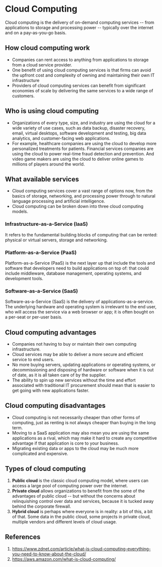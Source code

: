# Cloud Computing

Cloud computing is the delivery of on-demand computing services -- from applications to storage and processing power -- typically over the internet and on a pay-as-you-go basis.

## How cloud computing work

- Companies can rent access to anything from applications to storage from a cloud service provider.
- One benefit of using cloud computing services is that firms can avoid the upfront cost and complexity of owning and maintaining their own IT infrastructure
- Providers of cloud computing services can benefit from significant economies of scale by delivering the same services to a wide range of customers.

## Who is using cloud computing

- Organizations of every type, size, and industry are using the cloud for a wide variety of use cases, such as data backup, disaster recovery, email, virtual desktops, software development and testing, big data analytics, and customer-facing web applications.
- For example, healthcare companies are using the cloud to develop more personalized treatments for patients. Financial services companies are using the cloud to power real-time fraud detection and prevention. And video game makers are using the cloud to deliver online games to millions of players around the world.

## What available services

- Cloud computing services cover a vast range of options now, from the basics of storage, networking, and processing power through to natural language processing and artificial intelligence.
- Cloud computing can be broken down into three cloud computing models.

### Infrastructure-as-a-Service (IaaS)

It refers to the fundamental building blocks of computing that can be rented: physical or virtual servers, storage and networking.

### Platform-as-a-Service (PaaS)

Platform-as-a-Service (PaaS) is the next layer up that include the tools and software that developers need to build applications on top of: that could include middleware, database management, operating systems, and development tools.

### Software-as-a-Service (SaaS)

Software-as-a-Service (SaaS) is the delivery of applications-as-a-service. The underlying hardware and operating system is irrelevant to the end user, who will access the service via a web browser or app; it is often bought on a per-seat or per-user basis.

## Cloud computing advantages

- Companies not having to buy or maintain their own computing infrastructure.
- Cloud services may be able to deliver a more secure and efficient service to end users.
- No more buying servers, updating applications or operating systems, or decommissioning and disposing of hardware or software when it is out of date, as it is all taken care of by the supplier.
- The ability to spin up new services without the time and effort associated with traditional IT procurement should mean that is easier to get going with new applications faster.

## Cloud computing disadvantages

- Cloud computing is not necessarily cheaper than other forms of computing, just as renting is not always cheaper than buying in the long term.
- Moving to a SaaS application may also mean you are using the same applications as a rival, which may make it hard to create any competitive advantage if that application is core to your business.
- Migrating existing data or apps to the cloud may be much more complicated and expensive.

## Types of cloud computing

1. **Public cloud** is the classic cloud computing model, where users can access a large pool of computing power over the internet.
2. **Private cloud** allows organizations to benefit from the some of the advantages of public cloud -- but without the concerns about relinquishing control over data and services, because it is tucked away behind the corporate firewall.
3. **Hybrid cloud** is perhaps where everyone is in reality: a bit of this, a bit of that. Some data in the public cloud, some projects in private cloud, multiple vendors and different levels of cloud usage.

## References

1. <https://www.zdnet.com/article/what-is-cloud-computing-everything-you-need-to-know-about-the-cloud/>
2. <https://aws.amazon.com/what-is-cloud-computing/>
